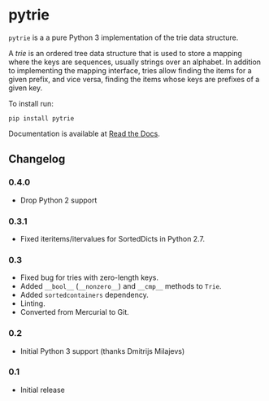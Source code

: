 # pytrie

`pytrie` is a a pure Python 3 implementation of the trie data structure.

A _trie_ is an ordered tree data structure that is used to store a mapping
where the keys are sequences, usually strings over an alphabet. In addition to
implementing the mapping interface, tries allow finding the items for a given
prefix, and vice versa, finding the items whose keys are prefixes of a given key.

To install run:

    pip install pytrie

Documentation is available at [Read the Docs](https://pytrie.readthedocs.io/).

## Changelog

### 0.4.0

* Drop Python 2 support

### 0.3.1

* Fixed iteritems/itervalues for SortedDicts in Python 2.7.

### 0.3

* Fixed bug for tries with zero-length keys.
* Added `__bool__` (`__nonzero__`) and `__cmp__` methods to `Trie`.
* Added `sortedcontainers` dependency.
* Linting.
* Converted from Mercurial to Git.

### 0.2

* Initial Python 3 support (thanks Dmitrijs Milajevs)

### 0.1

* Initial release
